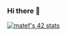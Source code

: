 ### Hi there 👋

[![matef's 42 stats](https://badge.mediaplus.ma/Darkblue/matef)](https://github.com/oakoudad/badge42)

